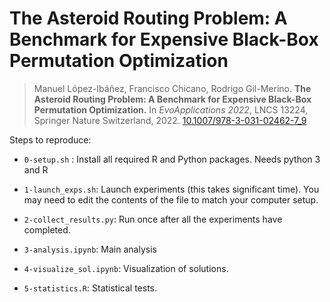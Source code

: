 The Asteroid Routing Problem: A Benchmark for Expensive Black-Box Permutation Optimization
============================

> Manuel López-Ibáñez, Francisco Chicano, Rodrigo Gil-Merino. **The Asteroid Routing Problem: A Benchmark for Expensive Black-Box Permutation Optimization.** In _EvoApplications 2022_, LNCS 13224, Springer Nature Switzerland, 2022. [10.1007/978-3-031-02462-7_9](https://doi.org/10.1007/978-3-031-02462-7_9)


Steps to reproduce:

 * `0-setup.sh` : Install all required R and Python packages. Needs python 3 and R

 * `1-launch_exps.sh`: Launch experiments (this takes significant time). You may need to edit the contents of the file to match your computer setup.

 * `2-collect_results.py`: Run once after all the experiments have completed.

 * `3-analysis.ipynb`: Main analysis

 * `4-visualize_sol.ipynb`: Visualization of solutions.

 * `5-statistics.R`: Statistical tests.

